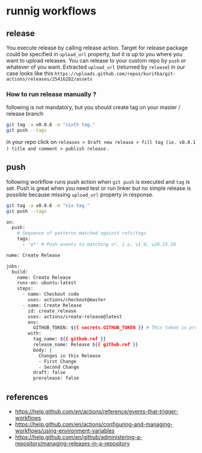 # runnig workflows

## release

You execute release by calling release action. Target for release package could be specified in `upload_url` property, 
but it is up to you where you want to upload releases. You can release to your custom repo by `push` or whatever of you want.
Extracted `upload_url` (returned by `release`)  in our case looks  like this `https://uploads.github.com/repos/kuritka/git-actions/releases/25416282/assets`

### How to run release manually ?

following is not mandatory, but you should create tag on your master / release branch

```bash
git tag -a v0.0.6 -m "sixth tag."
git push --tags
```

in your repo click on `releases > Draft new release > fill tag (ie. v0.0.1 ) title and comment > publish release` .


## push

following workflow runs push action when `git push` is executed and `tag` is set. Push is great 
when you need test or run linker but no simple release is possible because missing `upload_url` property in response.


```bash
git tag -a v0.0.6 -m "six tag."
git push --tags
```

```bash
on:
  push:
    # Sequence of patterns matched against refs/tags
    tags:
      - 'v*' # Push events to matching v*, i.e. v1.0, v20.15.10

name: Create Release

jobs:
  build:
    name: Create Release
    runs-on: ubuntu-latest
    steps:
      - name: Checkout code
        uses: actions/checkout@master
      - name: Create Release
        id: create_release
        uses: actions/create-release@latest
        env:
          GITHUB_TOKEN: ${{ secrets.GITHUB_TOKEN }} # This token is provided by Actions, you do not need to create your own token
        with:
          tag_name: ${{ github.ref }}
          release_name: Release ${{ github.ref }}
          body: |
            Changes in this Release
            - First Change
            - Second Change
          draft: false
          prerelease: false
```


## references

 - https://help.github.com/en/actions/reference/events-that-trigger-workflows
 - https://help.github.com/en/actions/configuring-and-managing-workflows/using-environment-variables
 - https://help.github.com/en/github/administering-a-repository/managing-releases-in-a-repository
 